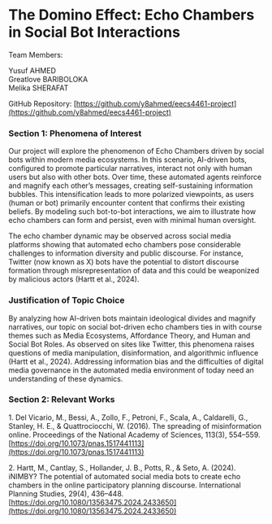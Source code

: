 # The Domino Effect: Echo Chambers in Social Bot Interactions

Team Members:

Yusuf  AHMED  
Greatlove BARIBOLOKA  
Melika SHERAFAT

GitHub Repository: [https://github.com/y8ahmed/eecs4461-project](https://github.com/y8ahmed/eecs4461-project) 

### Section 1: Phenomena of Interest

Our project will explore the phenomenon of Echo Chambers driven by social bots within modern media ecosystems. In this scenario, AI-driven bots, configured to promote particular narratives, interact not only with human users but also with other bots. Over time, these automated agents reinforce and magnify each other’s messages, creating self-sustaining information bubbles. This intensification leads to more polarized viewpoints, as users (human or bot) primarily encounter content that confirms their existing beliefs. By modeling such bot-to-bot interactions, we aim to illustrate how echo chambers can form and persist, even with minimal human oversight.

The echo chamber dynamic may be observed across social media platforms showing that automated echo chambers pose considerable challenges to information diversity and public discourse. For instance, Twitter (now known as X) bots have the potential to distort discourse formation through misrepresentation of data and this could be weaponized by malicious actors (Hartt et al., 2024).

### Justification of Topic Choice

By analyzing how AI-driven bots maintain ideological divides and magnify narratives, our topic on social bot-driven echo chambers ties in with course themes such as Media Ecosystems, Affordance Theory, and Human and Social Bot Roles. As observed on sites like Twitter, this phenomena raises questions of media manipulation, disinformation, and algorithmic influence (Hartt et al., 2024). Addressing information bias and the difficulties of digital media governance in the automated media environment of today need an understanding of these dynamics.

### Section 2: Relevant Works

1\. Del Vicario, M., Bessi, A., Zollo, F., Petroni, F., Scala, A., Caldarelli, G., Stanley, H. E., & Quattrociocchi, W. (2016). The spreading of misinformation online. Proceedings of the National Academy of Sciences, 113(3), 554–559. [https://doi.org/10.1073/pnas.1517441113](https://doi.org/10.1073/pnas.1517441113) 

2\. Hartt, M., Cantlay, S., Hollander, J. B., Potts, R., & Seto, A. (2024). iNIMBY? The potential of automated social media bots to create echo chambers in the online participatory planning discourse. International Planning Studies, 29(4), 436–448. [https://doi.org/10.1080/13563475.2024.2433650](https://doi.org/10.1080/13563475.2024.2433650) 


